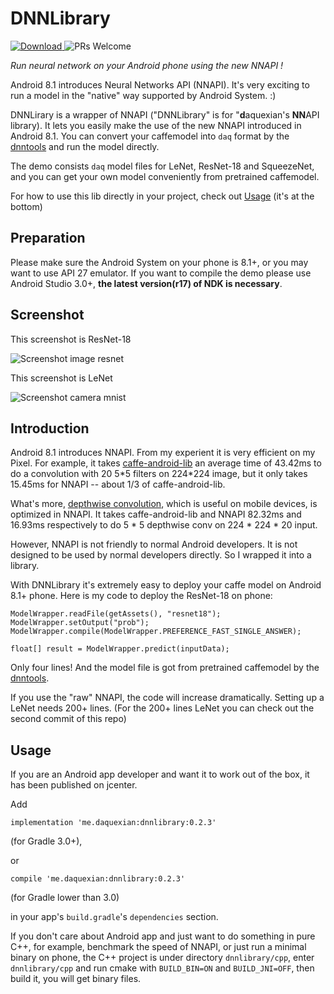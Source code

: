 # DNNLibrary

[![Download](https://api.bintray.com/packages/daquexian566/maven/dnnlibrary/images/download.svg) ](https://bintray.com/daquexian566/maven/dnnlibrary/_latestVersion)
![PRs Welcome](https://img.shields.io/badge/PRs-welcome-brightgreen.svg?style=flat-square)

*Run neural network on your Android phone using the new NNAPI !*

Android 8.1 introduces Neural Networks API (NNAPI). It's very exciting to run a model in the "native" way supported by Android System. :)

DNNLirary is a wrapper of NNAPI ("DNNLibrary" is for "**d**aquexian's **NN**API library). It lets you easily make the use of the new NNAPI introduced in Android 8.1. You can convert your caffemodel into `daq` format by the [dnntools](https://github.com/daquexian/dnntools) and run the model directly. 

The demo consists `daq` model files for LeNet, ResNet-18 and SqueezeNet, and you can get your own model conveniently from pretrained caffemodel.

For how to use this lib directly in your project, check out [Usage](#usage) (it's at the bottom)

## Preparation

Please make sure the Android System on your phone is 8.1+, or you may want to use API 27 emulator. If you want to compile the demo please use Android Studio 3.0+, **the latest version(r17) of NDK is necessary**. 

## Screenshot

This screenshot is ResNet-18

![Screenshot image resnet](screenshot_image_resnet.png)

This screenshot is LeNet

![Screenshot camera mnist](screenshot_camera_mnist.png)

## Introduction

Android 8.1 introduces NNAPI. From my experient it is very efficient on my Pixel. For example, it takes [caffe-android-lib](https://github.com/sh1r0/caffe-android-lib) an average time of 43.42ms to do a convolution with 20 5\*5 filters on 224\*224 image, but it only takes 15.45ms for NNAPI -- about 1/3 of caffe-android-lib.

What's more, [depthwise convolution](https://arxiv.org/abs/1704.04861), which is useful on mobile devices, is optimized in NNAPI. It takes caffe-android-lib and NNAPI 82.32ms and 16.93ms respectively to do 5 * 5 depthwise conv on 224 \* 224 \* 20 input.

However, NNAPI is not friendly to normal Android developers. It is not designed to be used by normal developers directly. So I wrapped it into a library.

With DNNLibrary it's extremely easy to deploy your caffe model on Android 8.1+ phone. Here is my code to deploy the ResNet-18 on phone:

```
ModelWrapper.readFile(getAssets(), "resnet18");
ModelWrapper.setOutput("prob");
ModelWrapper.compile(ModelWrapper.PREFERENCE_FAST_SINGLE_ANSWER);

float[] result = ModelWrapper.predict(inputData);
```

Only four lines! And the model file is got from pretrained caffemodel by the [dnntools](https://github.com/daquexian/dnntools).

If you use the "raw" NNAPI, the code will increase dramatically. Setting up a LeNet needs 200+ lines. (For the 200+ lines LeNet you can check out the second commit of this repo)

## Usage

If you are an Android app developer and want it to work out of the box, it has been published on jcenter.

Add

```
implementation 'me.daquexian:dnnlibrary:0.2.3'
```

(for Gradle 3.0+),

or

```
compile 'me.daquexian:dnnlibrary:0.2.3'
```

(for Gradle lower than 3.0)

in your app's `build.gradle`'s `dependencies` section.

If you don't care about Android app and just want to do something in pure C++, for example, 
benchmark the speed of NNAPI, or just run a minimal binary on phone, the C++ project is under 
directory `dnnlibrary/cpp`, enter `dnnlibrary/cpp` and run cmake with `BUILD_BIN=ON` and 
`BUILD_JNI=OFF`, then build it, you will get binary files.

